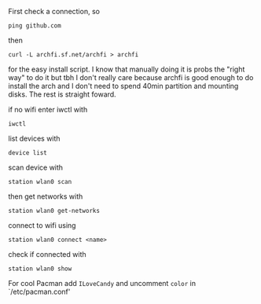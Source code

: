 First check a connection, so 
```shell
ping github.com
```

then 
```
curl -L archfi.sf.net/archfi > archfi
```
for the easy install script. I know that manually doing it is probs the "right way" to do it but tbh I don't really care because archfi is good enough to do install the arch and I don't need to spend 40min partition and mounting disks. The rest is straight foward. 

if no wifi 
enter iwctl with 
```
iwctl
```
list devices with 
```
device list
```
scan device with 
```
station wlan0 scan
```
then get networks with 
```
station wlan0 get-networks
```
connect to wifi using 
```
station wlan0 connect <name>
```
check if connected with 
```
station wlan0 show
```


For cool Pacman 
add 
`ILoveCandy` and uncomment `color` in `/etc/pacman.conf'
